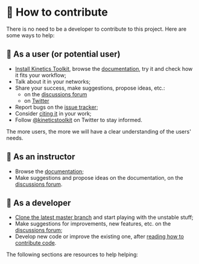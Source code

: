 # 👋 How to contribute

There is no need to be a developer to contribute to this project. Here are some ways to help:

## 👤 As a user (or potential user)

- [Install Kinetics Toolkit](ktk_installing.md), browse the [documentation](https://kineticstoolkit.uqam.ca), try it and check how it fits your workflow;
- Talk about it in your networks;
- Share your success, make suggestions, propose ideas, etc.:
    - on the [discussions forum](https://github.com/felixchenier/kineticstoolkit/discussions)
    - on [Twitter](https://twitter.com/intent/tweet?screen_name=kineticstoolkit&ref_src=twsrc%5Etfw)
- Report bugs on the [issue tracker](https://github.com/felixchenier/kineticstoolkit/issues);
- Consider [citing it](ktk_citing.md) in your work;
- Follow [@kineticstoolkit](https://twitter.com/kineticstoolkit?ref_src=twsrc%5Etfw) on Twitter to stay informed.

The more users, the more we will have a clear understanding of the users' needs.

## 👤 As an instructor

- Browse the [documentation](https://kineticstoolkit.uqam.ca);
- Make suggestions and propose ideas on the documentation, on the [discussions forum](https://github.com/felixchenier/kineticstoolkit/discussions).

## 👤 As a developer

- [Clone the latest master branch](dev_installing_from_github.md) and start playing with the unstable stuff;
- Make suggestions for improvements, new features, etc. on the [discussions forum](https://github.com/felixchenier/kineticstoolkit/discussions);
- Develop new code or improve the existing one, after [reading how to contribute code](dev_rules.md).

The following sections are resources to help helping:

```{tableofcontents}
```
